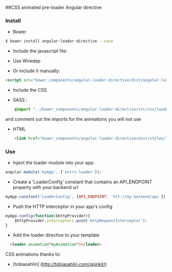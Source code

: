##CSS animated pre-loader Angular directive

### Install

+ Bower

>
```bash
$ bower install angular-loader-directive --save
```

+ Include the javascript file:

* Use Wiredep

* Or include it manually:
>
``` html
<script src="bower_components/angular-loader-directive/dist/angular-loader.min.js"></script>
```


+ Include the CSS

* SASS :
>
``` css
    @import "../bower_components/angular-loader-directive/src/css/loader";
```
and comment out the imports for the animations you will not use


* HTML

>
``` html
    <link href="bower_components/angular-loader-directive/dist/styles/loader.css" rel="stylesheet">
```


### Use

+ Inject the loader module into your app:

>
``` js
angular.module('myApp', ['evtrs.loader']);
```

+ Create a 'LoaderConfig' constant that contains an API_ENDPOINT property with your backend url

>
``` js
myApp.constant('LoaderConfig', {API_ENDPOINT: 'htt://my.backend/api'});
```

+ Push the HTTP interceptor in your app's config
>
``` js
myApp.config(function($httpProvider){
    $httpProvider.interceptors.push('HttpRequestInterceptor');
}
```


+ Add the loader directive to your template
>
``` html
  <loader animation"myAnimation"></loader>
```



CSS animations thanks to:

* [tobiasahlin] (http://tobiasahlin.com/spinkit/)
